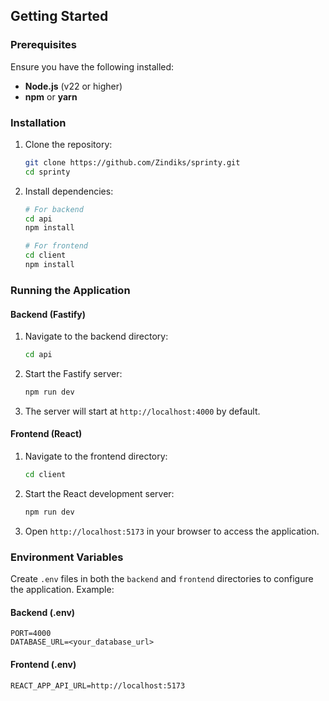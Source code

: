 ## Getting Started

### Prerequisites

Ensure you have the following installed:

- **Node.js** (v22 or higher)
- **npm** or **yarn**

### Installation

1. Clone the repository:

   ```bash
   git clone https://github.com/Zindiks/sprinty.git
   cd sprinty
   ```

2. Install dependencies:
   ```bash
   # For backend
   cd api
   npm install
   ```
   ```bash
   # For frontend
   cd client
   npm install
   ```

### Running the Application

#### Backend (Fastify)

1. Navigate to the backend directory:

   ```bash
   cd api
   ```

2. Start the Fastify server:

   ```bash
   npm run dev
   ```

3. The server will start at `http://localhost:4000` by default.

#### Frontend (React)

1. Navigate to the frontend directory:

   ```bash
   cd client
   ```

2. Start the React development server:

   ```bash
   npm run dev
   ```

3. Open `http://localhost:5173` in your browser to access the application.

### Environment Variables

Create `.env` files in both the `backend` and `frontend` directories to configure the application. Example:

#### Backend (.env)

```
PORT=4000
DATABASE_URL=<your_database_url>
```

#### Frontend (.env)

```
REACT_APP_API_URL=http://localhost:5173
```
